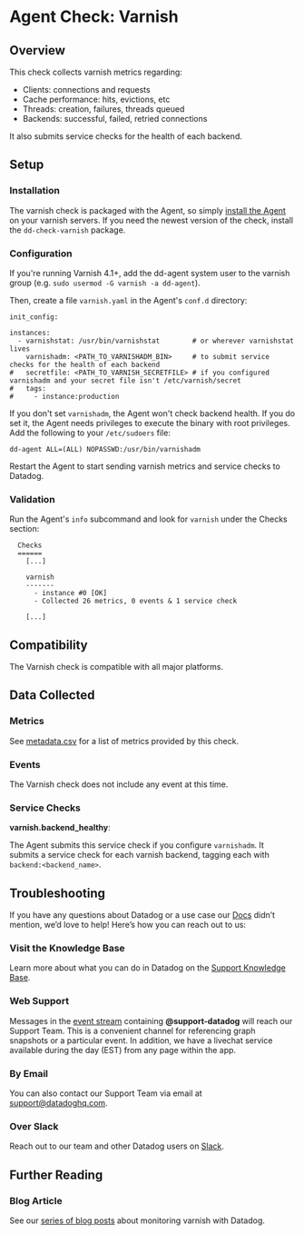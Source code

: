 # Agent Check: Varnish

## Overview

This check collects varnish metrics regarding:

* Clients: connections and requests
* Cache performance: hits, evictions, etc
* Threads: creation, failures, threads queued
* Backends: successful, failed, retried connections

It also submits service checks for the health of each backend.

## Setup
### Installation

The varnish check is packaged with the Agent, so simply [install the Agent](https://app.datadoghq.com/account/settings#agent) on your varnish servers. If you need the newest version of the check, install the `dd-check-varnish` package.

### Configuration

If you're running Varnish 4.1+, add the dd-agent system user to the varnish group (e.g. `sudo usermod -G varnish -a dd-agent`).

Then, create a file `varnish.yaml` in the Agent's `conf.d` directory:

```
init_config:

instances:
  - varnishstat: /usr/bin/varnishstat        # or wherever varnishstat lives
    varnishadm: <PATH_TO_VARNISHADM_BIN>     # to submit service checks for the health of each backend
#   secretfile: <PATH_TO_VARNISH_SECRETFILE> # if you configured varnishadm and your secret file isn't /etc/varnish/secret
#   tags:
#     - instance:production
```

If you don't set `varnishadm`, the Agent won't check backend health. If you do set it, the Agent needs privileges to execute the binary with root privileges. Add the following to your `/etc/sudoers` file:

```
dd-agent ALL=(ALL) NOPASSWD:/usr/bin/varnishadm
```

Restart the Agent to start sending varnish metrics and service checks to Datadog.

### Validation

Run the Agent's `info` subcommand and look for `varnish` under the Checks section:

```
  Checks
  ======
    [...]

    varnish
    -------
      - instance #0 [OK]
      - Collected 26 metrics, 0 events & 1 service check

    [...]
```
## Compatibility

The Varnish check is compatible with all major platforms.

## Data Collected
### Metrics
See [metadata.csv](https://github.com/DataDog/integrations-core/blob/master/varnish/metadata.csv) for a list of metrics provided by this check.

### Events
The Varnish check does not include any event at this time.

### Service Checks
**varnish.backend_healthy**:

The Agent submits this service check if you configure `varnishadm`. It submits a service check for each varnish backend, tagging each with `backend:<backend_name>`.

## Troubleshooting

If you have any questions about Datadog or a use case our [Docs](https://docs.datadoghq.com/) didn’t mention, we’d love to help! Here’s how you can reach out to us:

### Visit the Knowledge Base

Learn more about what you can do in Datadog on the [Support Knowledge Base](https://datadog.zendesk.com/agent/).

### Web Support

Messages in the [event stream](https://app.datadoghq.com/event/stream) containing **@support-datadog** will reach our Support Team. This is a convenient channel for referencing graph snapshots or a particular event. In addition, we have a livechat service available during the day (EST) from any page within the app.

### By Email

You can also contact our Support Team via email at [support@datadoghq.com](mailto:support@datadoghq.com).

### Over Slack

Reach out to our team and other Datadog users on [Slack](http://chat.datadoghq.com/).

## Further Reading
### Blog Article
See our [series of blog posts](https://www.datadoghq.com/blog/top-varnish-performance-metrics/) about monitoring varnish with Datadog.

